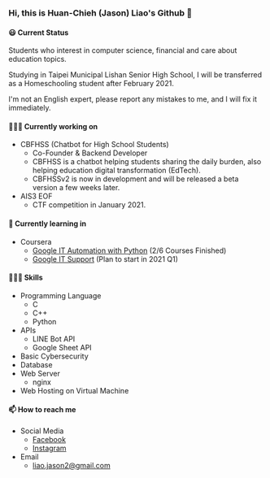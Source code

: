 ### Hi, this is Huan-Chieh (Jason) Liao's Github 👋
#### 😃 Current Status 
Students who interest in computer science, financial and care about education topics.

Studying in Taipei Municipal Lishan Senior High School, I will be transferred as a Homeschooling student after February 2021.

I'm not an English expert, please report any mistakes to me, and I will fix it immediately.
#### 👨🏻‍💻 Currently working on 
- CBFHSS (Chatbot for High School Students)
    - Co-Founder & Backend Developer
    - CBFHSS is a chatbot helping students sharing the daily burden, also helping education digital transformation (EdTech).
    - CBFHSSv2 is now in development and will be released a beta version a few weeks later.
- AIS3 EOF
    - CTF competition in January 2021.
#### 🌱 Currently learning in 
- Coursera
    - [Google IT Automation with Python](https://www.coursera.org/professional-certificates/google-it-automation) (2/6 Courses Finished)
    - [Google IT Support](https://www.coursera.org/professional-certificates/google-it-support) (Plan to start in 2021 Q1)
#### 👨🏼‍🔧 Skills
- Programming Language
    - C
    - C++
    - Python
- APIs
    - LINE Bot API
    - Google Sheet API
- Basic Cybersecurity
- Database
- Web Server
    - nginx
- Web Hosting on Virtual Machine
#### 📫 How to reach me
- Social Media
    - [Facebook](fb.me/liaojason2)
    - [Instagram](instagram.com/liao.jason2)
- Email
    - liao.jason2@gmail.com 

<!--
**liaojason2/liaojason2** is a ✨ _special_ ✨ repository because its `README.md` (this file) appears on your GitHub profile.

Here are some ideas to get you started:

- 🔭 I’m currently working on ...
- 🌱 I’m currently learning ...
- 👯 I’m looking to collaborate on ...
- 🤔 I’m looking for help with ...
- 💬 Ask me about ...
- 📫 How to reach me: ...
- 😄 Pronouns: ...
- ⚡ Fun fact: ...
-->


